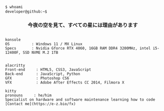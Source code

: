 ```bash
$ whoami
developer@github:~$
```

<h3 align="center">今夜の空を見て、すべての星には理由があります</h3>

 ```⤷ ゛System Info ˎˊ˗

konsole
OS          : Windows 11 / MX Linux
Specs       : Nvidia Gforce RTX 4060, 16GB RAM DDR4 3200MHz, intel i5-12400F, SSD NVME M.2 1TB
```

 ```⤷ ゛Languages and Tools ˎˊ˗

alacritty
Front-end     : HTML5, CSS3, JavaScript
Back-end      : JavaScript, Python
GFX           : Photoshop CS6
VFX           : Adobe After Effects CC 2014, Filmora X
```

  ```⤷ ゛About me ˎˊ˗
 kitty
pronouns     : he/him
Specialist on hardware and software maintenance learning how to code
[Contact me](https://e-z.bio/fx)
```
